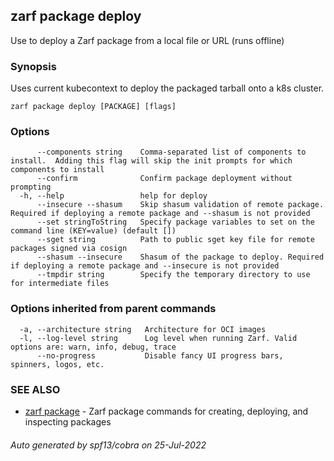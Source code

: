 ## zarf package deploy

Use to deploy a Zarf package from a local file or URL (runs offline)

### Synopsis

Uses current kubecontext to deploy the packaged tarball onto a k8s cluster.

```
zarf package deploy [PACKAGE] [flags]
```

### Options

```
      --components string    Comma-separated list of components to install.  Adding this flag will skip the init prompts for which components to install
      --confirm              Confirm package deployment without prompting
  -h, --help                 help for deploy
      --insecure --shasum    Skip shasum validation of remote package. Required if deploying a remote package and --shasum is not provided
      --set stringToString   Specify package variables to set on the command line (KEY=value) (default [])
      --sget string          Path to public sget key file for remote packages signed via cosign
      --shasum --insecure    Shasum of the package to deploy. Required if deploying a remote package and --insecure is not provided
      --tmpdir string        Specify the temporary directory to use for intermediate files
```

### Options inherited from parent commands

```
  -a, --architecture string   Architecture for OCI images
  -l, --log-level string      Log level when running Zarf. Valid options are: warn, info, debug, trace
      --no-progress           Disable fancy UI progress bars, spinners, logos, etc.
```

### SEE ALSO

* [zarf package](zarf_package.md)	 - Zarf package commands for creating, deploying, and inspecting packages

###### Auto generated by spf13/cobra on 25-Jul-2022
